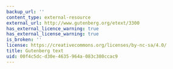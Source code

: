 ```yaml
---
backup_url: ''
content_type: external-resource
external_url: http://www.gutenberg.org/etext/3300
has_external_licence_warning: true
has_external_license_warning: true
is_broken: ''
license: https://creativecommons.org/licenses/by-nc-sa/4.0/
title: Gutenberg text
uid: 00f4c5dc-d30e-4635-964a-083c380ccac9
---
```

